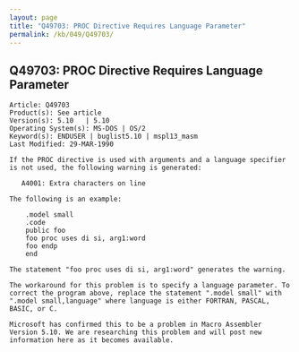 ```yaml
---
layout: page
title: "Q49703: PROC Directive Requires Language Parameter"
permalink: /kb/049/Q49703/
---
```


## Q49703: PROC Directive Requires Language Parameter

	Article: Q49703
	Product(s): See article
	Version(s): 5.10   | 5.10
	Operating System(s): MS-DOS | OS/2
	Keyword(s): ENDUSER | buglist5.10 | mspl13_masm
	Last Modified: 29-MAR-1990
	
	If the PROC directive is used with arguments and a language specifier
	is not used, the following warning is generated:
	
	   A4001: Extra characters on line
	
	The following is an example:
	
	    .model small
	    .code
	    public foo
	    foo proc uses di si, arg1:word
	    foo endp
	    end
	
	The statement "foo proc uses di si, arg1:word" generates the warning.
	
	The workaround for this problem is to specify a language parameter. To
	correct the program above, replace the statement ".model small" with
	".model small,language" where language is either FORTRAN, PASCAL,
	BASIC, or C.
	
	Microsoft has confirmed this to be a problem in Macro Assembler
	Version 5.10. We are researching this problem and will post new
	information here as it becomes available.
